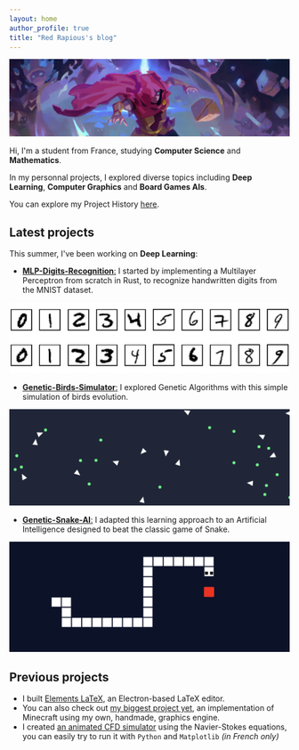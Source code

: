 ```yaml
---
layout: home
author_profile: true
title: "Red Rapious's blog"
---
```


![Red Rapious Logo](assets/img/logo_resized.png)

Hi, I'm a student from France, studying **Computer Science** and **Mathematics**.

In my personnal projects, I explored diverse topics including **Deep Learning**, **Computer Graphics** and **Board Games AIs**.

You can explore my Project History [here](https://red-rapious.github.io/project-history/).

## Latest projects
This summer, I've been working on **Deep Learning**:
- [**MLP-Digits-Recognition**:](https://github.com/Red-Rapious/MLP-Digits-Recognition) I started by implementing a Multilayer Perceptron from scratch in Rust, to recognize handwritten digits from the MNIST dataset.

![Digits Recognition](assets/projects/digits-mlp.png)

- [**Genetic-Birds-Simulator**:](https://github.com/Red-Rapious/Genetic-Birds-Simulator) I explored Genetic Algorithms with this simple simulation of birds evolution.

![Genetic Birds](assets/projects/genetic-birds.png)

- [**Genetic-Snake-AI**:](https://github.com/Red-Rapious/Genetic-Snake-AI) I adapted this learning approach to an Artificial Intelligence designed to beat the classic game of Snake.

![Snake AI](assets/projects/snake-ai.png)

## Previous projects
- I built [Elements LaTeX](https://github.com/Red-Rapious/Elements-LaTeX), an Electron-based LaTeX editor.
- You can also check out [my biggest project yet](https://github.com/Red-Rapious/MinecraftCloneOpenGL), an implementation of Minecraft using my own, handmade, graphics engine.
- I created [an animated CFD simulator](https://github.com/Red-Rapious/Navier-Stokes-CFD) using the Navier-Stokes equations, you can easily try to run it with `Python` and `Matplotlib` *(in French only)*